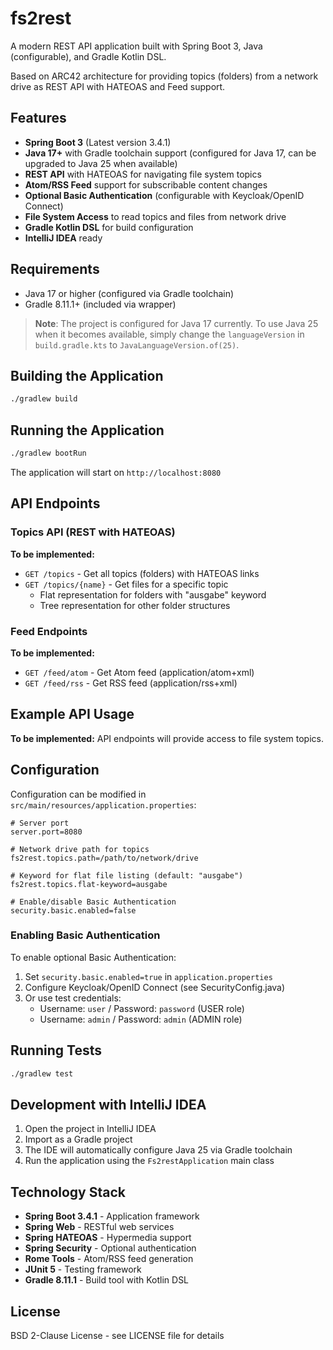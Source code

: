 # fs2rest

A modern REST API application built with Spring Boot 3, Java (configurable), and Gradle Kotlin DSL.

Based on ARC42 architecture for providing topics (folders) from a network drive as REST API with HATEOAS and Feed support.

## Features

- **Spring Boot 3** (Latest version 3.4.1)
- **Java 17+** with Gradle toolchain support (configured for Java 17, can be upgraded to Java 25 when available)
- **REST API** with HATEOAS for navigating file system topics
- **Atom/RSS Feed** support for subscribable content changes
- **Optional Basic Authentication** (configurable with Keycloak/OpenID Connect)
- **File System Access** to read topics and files from network drive
- **Gradle Kotlin DSL** for build configuration
- **IntelliJ IDEA** ready

## Requirements

- Java 17 or higher (configured via Gradle toolchain)
- Gradle 8.11.1+ (included via wrapper)

> **Note**: The project is configured for Java 17 currently. To use Java 25 when it becomes available, simply change the `languageVersion` in `build.gradle.kts` to `JavaLanguageVersion.of(25)`.

## Building the Application

```bash
./gradlew build
```

## Running the Application

```bash
./gradlew bootRun
```

The application will start on `http://localhost:8080`

## API Endpoints

### Topics API (REST with HATEOAS)

**To be implemented:**
- `GET /topics` - Get all topics (folders) with HATEOAS links
- `GET /topics/{name}` - Get files for a specific topic
  - Flat representation for folders with "ausgabe" keyword
  - Tree representation for other folder structures

### Feed Endpoints

**To be implemented:**
- `GET /feed/atom` - Get Atom feed (application/atom+xml)
- `GET /feed/rss` - Get RSS feed (application/rss+xml)

## Example API Usage

**To be implemented:** API endpoints will provide access to file system topics.

## Configuration

Configuration can be modified in `src/main/resources/application.properties`:

```properties
# Server port
server.port=8080

# Network drive path for topics
fs2rest.topics.path=/path/to/network/drive

# Keyword for flat file listing (default: "ausgabe")
fs2rest.topics.flat-keyword=ausgabe

# Enable/disable Basic Authentication
security.basic.enabled=false
```

### Enabling Basic Authentication

To enable optional Basic Authentication:

1. Set `security.basic.enabled=true` in `application.properties`
2. Configure Keycloak/OpenID Connect (see SecurityConfig.java)
3. Or use test credentials:
   - Username: `user` / Password: `password` (USER role)
   - Username: `admin` / Password: `admin` (ADMIN role)

## Running Tests

```bash
./gradlew test
```

## Development with IntelliJ IDEA

1. Open the project in IntelliJ IDEA
2. Import as a Gradle project
3. The IDE will automatically configure Java 25 via Gradle toolchain
4. Run the application using the `Fs2restApplication` main class

## Technology Stack

- **Spring Boot 3.4.1** - Application framework
- **Spring Web** - RESTful web services
- **Spring HATEOAS** - Hypermedia support
- **Spring Security** - Optional authentication
- **Rome Tools** - Atom/RSS feed generation
- **JUnit 5** - Testing framework
- **Gradle 8.11.1** - Build tool with Kotlin DSL

## License

BSD 2-Clause License - see LICENSE file for details